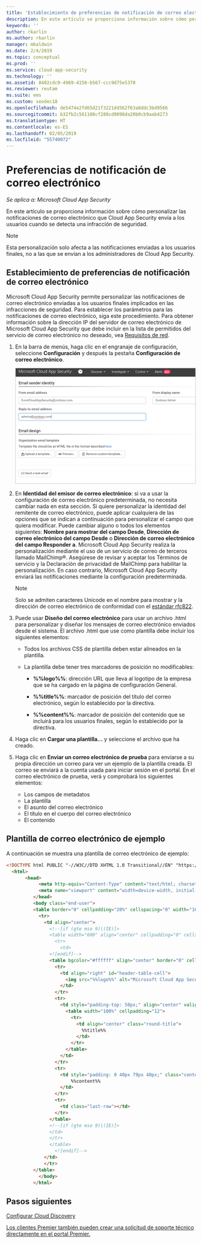```yaml
---
title: 'Establecimiento de preferencias de notificación de correo electrónico: Cloud App Security | Microsoft Docs'
description: En este artículo se proporciona información sobre cómo personalizar las notificaciones de correo electrónico que Cloud App Security envía.
keywords: ''
author: rkarlin
ms.author: rkarlin
manager: mbaldwin
ms.date: 2/4/2019
ms.topic: conceptual
ms.prod: ''
ms.service: cloud-app-security
ms.technology: ''
ms.assetid: 8402cdc9-4969-4150-b567-ccc9d75e5370
ms.reviewer: reutam
ms.suite: ems
ms.custom: seodec18
ms.openlocfilehash: de5474e2fd65d21f3221dd562f63a8ddc3bd9566
ms.sourcegitcommit: b32fb2c561108cf280cd9098da20b0cb9aab4273
ms.translationtype: HT
ms.contentlocale: es-ES
ms.lasthandoff: 02/05/2019
ms.locfileid: "55740072"
---
```

# <a name="email-notification-preferences"></a>Preferencias de notificación de correo electrónico

*Se aplica a: Microsoft Cloud App Security*

En este artículo se proporciona información sobre cómo personalizar las notificaciones de correo electrónico que Cloud App Security envía a los usuarios cuando se detecta una infracción de seguridad.

> [!NOTE]
> Esta personalización solo afecta a las notificaciones enviadas a los usuarios finales, no a las que se envían a los administradores de Cloud App Security.

## <a name="mailsettings"></a> Establecimiento de preferencias de notificación de correo electrónico  

 Microsoft Cloud App Security permite personalizar las notificaciones de correo electrónico enviadas a los usuarios finales implicados en las infracciones de seguridad. Para establecer los parámetros para las notificaciones de correo electrónico, siga este procedimiento. Para obtener información sobre la dirección IP del servidor de correo electrónico de Microsoft Cloud App Security que debe incluir en la lista de permitidos del servicio de correo electrónico no deseado, vea [Requisitos de red](network-requirements.md).

1. En la barra de menús, haga clic en el engranaje de configuración, seleccione **Configuración** y después la pestaña **Configuración de correo electrónico**.  

   ![configuración de correo](./media/mail-settings-config.png)

2. En **Identidad del emisor de correo electrónico**: si va a usar la configuración de correo electrónico predeterminada, no necesita cambiar nada en esta sección. Si quiere personalizar la identidad del remitente de correo electrónico, puede aplicar cualquiera de las opciones que se indican a continuación para personalizar el campo que quiera modificar. Puede cambiar alguno o todos los elementos siguientes: **Nombre para mostrar del campo Desde**, **Dirección de correo electrónico del campo Desde** o **Dirección de correo electrónico del campo Responder a**. Microsoft Cloud App Security realiza la personalización mediante el uso de un servicio de correo de terceros llamado MailChimp®. Asegúrese de revisar y aceptar los Términos de servicio y la Declaración de privacidad de MailChimp para habilitar la personalización. En caso contrario, Microsoft Cloud App Security enviará las notificaciones mediante la configuración predeterminada.
 
   > [!NOTE]
   > Solo se admiten caracteres Unicode en el nombre para mostrar y la dirección de correo electrónico de conformidad con el [estándar rfc822](https://www.rfc-editor.org/rfc/rfc822.txt).

  
3. Puede usar **Diseño del correo electrónico** para usar un archivo .html para personalizar y diseñar los mensajes de correo electrónico enviados desde el sistema. El archivo .html que use como plantilla debe incluir los siguientes elementos:  
  
   - Todos los archivos CSS de plantilla deben estar alineados en la plantilla.  
  
   - La plantilla debe tener tres marcadores de posición no modificables:  
  
        - **%%logo%%**: dirección URL que lleva al logotipo de la empresa que se ha cargado en la página de configuración General.  
  
        - **%%title%%**: marcador de posición del título del correo electrónico, según lo establecido por la directiva.  

        - **%%content%%**: marcador de posición del contenido que se incluirá para los usuarios finales, según lo establecido por la directiva.  

4. Haga clic en **Cargar una plantilla...** y seleccione el archivo que ha creado. 

5. Haga clic en **Enviar un correo electrónico de prueba** para enviarse a su propia dirección un correo para ver un ejemplo de la plantilla creada. El correo se enviará a la cuenta usada para iniciar sesión en el portal. En el correo electrónico de prueba, verá y comprobará los siguientes elementos:
    - Los campos de metadatos
    - La plantilla
    - El asunto del correo electrónico
    - El título en el cuerpo del correo electrónico
    - El contenido

## <a name="sample-email-template"></a>Plantilla de correo electrónico de ejemplo

A continuación se muestra una plantilla de correo electrónico de ejemplo:

```html
<!DOCTYPE html PUBLIC "-//W3C//DTD XHTML 1.0 Transitional//EN" "https://www.w3.org/TR/xhtml1/DTD/xhtml1-transitional.dtd">
  <html>  
       <head>  
            <meta http-equiv="Content-Type" content="text/html; charset=UTF-8"/>  
            <meta name="viewport" content="width=device-width, initial-scale=1.0"/>  
          </head>  
          <body class="end-user">  
          <table border="0" cellpadding="20%" cellspacing="0" width="100%" id="background-table">  
            <tr>  
              <td align="center">  
                <!--[if (gte mso 9)|(IE)]>  
                <table width="600" align="center" cellpadding="0" cellspacing="0" border="0">  
                  <tr>  
                    <td>  
                <![endif]-->  
                <table bgcolor="#ffffff" align="center" border="0" cellpadding="0" cellspacing="0" style="padding-bottom: 40px;" id="container-table">  
                  <tr>  
                    <td align="right" id="header-table-cell">  
                      <img src="%%logo%%" alt="Microsoft Cloud App Security" id="org-logo" />  
                    </td>  
                  </tr>  
                  <tr>  
                    <td style="padding-top: 58px;" align="center" valign="top">  
                      <table width="100%" cellpadding="12">  
                        <tr>  
                          <td align="center" class="round-title">  
                            %%title%%  
                          </td>  
                        </tr>  
                      </table>  
                    </td>  
                  </tr>  
                  <tr>  
                    <td style="padding: 0 40px 79px 40px;" class="content-table-cell" align="left" valign="top">  
                        %%content%%  
                    </td>  
                  </tr>  
                  <tr>  
                    <td class="last-row"></td>  
                  </tr>  
                </table>  
                <!--[if (gte mso 9)|(IE)]>  
                </td>  
                </tr>  
                </table>  
                  <![endif]-->  
              </td>  
              </tr>  
          </table>  
            </body>  
          </html>  
```

## <a name="next-steps"></a>Pasos siguientes

[Configurar Cloud Discovery](set-up-cloud-discovery.md)   

[Los clientes Premier también pueden crear una solicitud de soporte técnico directamente en el portal Premier.](https://premier.microsoft.com/)  
  
  